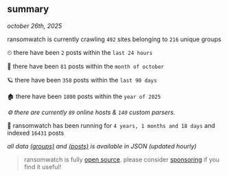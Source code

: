 
## summary
_october 26th, 2025_

ransomwatch is currently crawling `492` sites belonging to `216` unique groups

⏲ there have been `2` posts within the `last 24 hours`

🦈 there have been `81` posts within the `month of october`

🪐 there have been `358` posts within the `last 90 days`

🏚 there have been `1800` posts within the `year of 2025`

_⚙️ there are currently `89` online hosts & `140` custom parsers._

🦕 ransomwatch has been running for `4 years, 1 months and 18 days` and indexed `16431` posts

_all data  [(groups)](http://ransomwhat.telemetry.ltd/groups) and [(posts)](http://ransomwhat.telemetry.ltd/posts) is available in JSON (updated hourly)_

> ransomwatch is fully [open source](https://github.com/joshhighet/ransomwatch#ransomwatch--). please consider [sponsoring](https://github.com/sponsors/joshhighet) if you find it useful!
